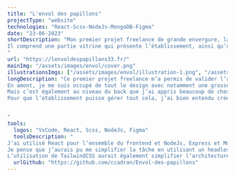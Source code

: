 ```yaml
---
title: "L'envol des papillons"
projectType: "website"
technologies: "React-Scss-NodeJs-MongoDB-Figma"
date: "23-06-2023"
shortDescription: "Mon premier projet freelance de grande envergure, la refonte complète du site d’une école Montessori.
Il comprend une partie vitrine qui présente l’établissement, ainsi qu’un Blog, mais également un espace parent pour y publier des informations qui leur seront seulement accessibles.
"
url: "https://lenvoldespapillons33.fr/"
mainImg: "/assets/images/envol/cover.png"
illustrationsImgs: ["/assets/images/envol/illustration-1.png", "/assets/images/envol/illustration-2.png", "/assets/images/envol/illustration-3.png",  "/assets/images/envol/illustration-4.png"]
longDescription: "Ce premier projet freelance m’a permis de valider l’apprentissage d’énormément de concept de React. 
En amont, je me suis occupé de tout le design avec notamment une grosse partie recherche utilisateur avant de passer au maquettage sur Figma.
Mais c’est également au niveau du back que j’ai appris beaucoup de chose, avec notamment l’implémentation d’un Blog, mais aussi de bien d’autres fonctionnalités comme la possibilité de laisser des avis pour les parents par exemple.
Pour que l’établissement puisse gérer tout cela, j’ai bien entendu créé une partie admin.


"
tools:
  logos: "VsCode, React, Scss, NodeJs, Figma"
  toolsDescription: "
J’ai utilisé React pour l’ensemble du frontend et NodeJs, Express et MongoDB pour le back.
Je pense que j’aurais pu me simplifier la tâche en utilisant un headless CMS mais le faire from scratch m’a permis d’emmagasiner beaucoup de connaissance.
L’utilisation de TailwindCSS aurait également simplifier l’architecture de mon projet."
  urlGithub: "https://github.com/ccadran/Envol-des-papillons"
---
```

